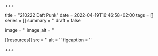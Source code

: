 +++

title = "210222 Daft Punk"
date = 2022-04-19T16:46:58+02:00 
tags = [] 
series = [] 
summary = ''
draft = false

image = ''
image_alt = ''

[[resources]]
src = ''
alt = ''
figcaption = ''


+++

